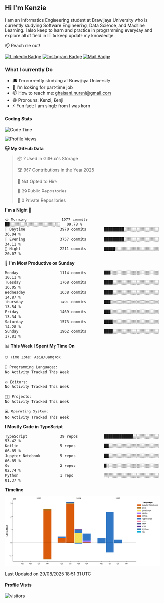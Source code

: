 ## Hi I'm Kenzie


I am an Informatics Engineering student at Brawijaya University who is currently studying Software Engineering, Data Science, and Machine Learning. I also keep to learn and practice in programming everyday and explore all of field in IT to keep update my knowledge.

:mailbox: Reach me out!

[![Linkedin Badge](https://img.shields.io/badge/-Kenzie_Taqiyassar-0e76a8?style=flat&labelColor=0e76a8&logo=linkedin&logoColor=white)](https://www.linkedin.com/in/kenzie-taqiyassar-37458b1aa/) 
[![Instagram Badge](https://img.shields.io/badge/-@__kenziehh_-e84393?style=flat&labelColor=e84393&logo=instagram&logoColor=white)](https://www.instagram.com/_kenziehh/) 
[![Mail Badge](https://img.shields.io/badge/-ghaisani.nurani-c0392b?style=flat&labelColor=c0392b&logo=gmail&logoColor=white)](mailto:ghaisani.nurani@gmail.com)

### What I currently Do

- 🎓 I’m currently studying at Brawijaya University
- 💼 I’m looking for part-time job
- 📫 How to reach me: ghaisani.nurani@gmail.com
- 😄 Pronouns: Kenzi, Kenji
- ⚡ Fun fact: I am single from I was born

#### Coding Stats
<!--START_SECTION:waka-->
![Code Time](http://img.shields.io/badge/Code%20Time-1%2C386%20hrs%207%20mins-blue)

![Profile Views](http://img.shields.io/badge/Profile%20Views-0-blue)

**🐱 My GitHub Data** 

> 📦 ? Used in GitHub's Storage 
 > 
> 🏆 967 Contributions in the Year 2025
 > 
> 🚫 Not Opted to Hire
 > 
> 📜 29 Public Repositories 
 > 
> 🔑 0 Private Repositories 
 > 
**I'm a Night 🦉** 

```text
🌞 Morning                1077 commits        ██░░░░░░░░░░░░░░░░░░░░░░░   09.78 % 
🌆 Daytime                3970 commits        █████████░░░░░░░░░░░░░░░░   36.04 % 
🌃 Evening                3757 commits        █████████░░░░░░░░░░░░░░░░   34.11 % 
🌙 Night                  2211 commits        █████░░░░░░░░░░░░░░░░░░░░   20.07 % 
```
📅 **I'm Most Productive on Sunday** 

```text
Monday                   1114 commits        ███░░░░░░░░░░░░░░░░░░░░░░   10.11 % 
Tuesday                  1768 commits        ████░░░░░░░░░░░░░░░░░░░░░   16.05 % 
Wednesday                1638 commits        ████░░░░░░░░░░░░░░░░░░░░░   14.87 % 
Thursday                 1491 commits        ███░░░░░░░░░░░░░░░░░░░░░░   13.54 % 
Friday                   1469 commits        ███░░░░░░░░░░░░░░░░░░░░░░   13.34 % 
Saturday                 1573 commits        ████░░░░░░░░░░░░░░░░░░░░░   14.28 % 
Sunday                   1962 commits        ████░░░░░░░░░░░░░░░░░░░░░   17.81 % 
```


📊 **This Week I Spent My Time On** 

```text
🕑︎ Time Zone: Asia/Bangkok

💬 Programming Languages: 
No Activity Tracked This Week

🔥 Editors: 
No Activity Tracked This Week

🐱‍💻 Projects: 
No Activity Tracked This Week

💻 Operating System: 
No Activity Tracked This Week
```

**I Mostly Code in TypeScript** 

```text
TypeScript               39 repos            █████████████░░░░░░░░░░░░   53.42 % 
Kotlin                   5 repos             ██░░░░░░░░░░░░░░░░░░░░░░░   06.85 % 
Jupyter Notebook         5 repos             ██░░░░░░░░░░░░░░░░░░░░░░░   06.85 % 
Go                       2 repos             █░░░░░░░░░░░░░░░░░░░░░░░░   02.74 % 
Python                   1 repo              ░░░░░░░░░░░░░░░░░░░░░░░░░   01.37 % 
```



**Timeline**

![Lines of Code chart](https://raw.githubusercontent.com/kenziehh/kenziehh/master/assets/bar_graph.png)


 Last Updated on 29/08/2025 18:51:31 UTC
<!--END_SECTION:waka-->


#### Profile Visits

![visitors](https://visitor-badge.glitch.me/badge?page_id=kenziehh.kenziehh)





